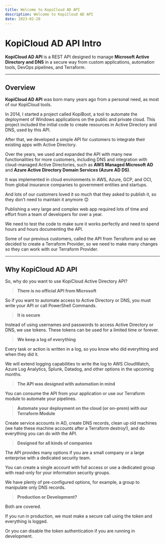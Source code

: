 ```yaml
---
title: Welcome to KopiCloud AD API
description: Welcome to KopiCloud AD API
date: 2023-02-28
---
```


# KopiCloud AD API Intro

**KopiCloud AD API** is a REST API designed to manage **Microsoft Active Directory and DNS** in a secure way from custom applications, automation tools, DevOps pipelines, and Terraform.

----

## Overview

**KopiCloud AD API** was born many years ago from a personal need, as most of our KopiCloud tools. 

In 2014, I started a project called KopiBoot, a tool to automate the deployment of Windows applications on the public and private cloud. This project included the initial code to create resources in Active Directory and DNS, used by this API.

After that, we developed a simple API for customers to integrate their existing apps with Active Directory.

Over the years, we used and expanded the API with many new functionalities for more customers, including DNS and integration with cloud-managed Active Directories, such as **AWS Managed Microsoft AD** and **Azure Active Directory Domain Services (Azure AD DS)**. 

It was implemented in cloud environments in AWS, Azure, GCP, and OCI, from global insurance companies to government entities and startups. 

And lots of our customers loved it so much that they asked to publish it, so they don’t need to maintain it anymore 😊

Publishing a very large and complex web app required lots of time and effort from a team of developers for over a year. 

We need to test the code to make sure it works perfectly and need to spend hours and hours documenting the API. 

Some of our previous customers, called the API from Terraform and so we decided to create a Terraform Provider, so we need to make many changes so they can work with our Terraform Provider.

----

## Why KopiCloud AD API

So, why do you want to use KopiCloud Active Directory API? 

> **There is no official API from Microsoft**

So if you want to automate access to Active Directory or DNS, you must write your API or call PowerShell Commands.

> **It is secure**

Instead of using usernames and passwords to access Active Directory or DNS, we use tokens. 
These tokens can be used for a limited time or forever. 

> **We keep a log of everything**

Every task or action is written in a log, so you know who did everything and when they did it. 

We will extend logging capabilities to write the log to AWS CloudWatch, Azure Log Analytics, Splunk, Datadog, and other options in the upcoming months.

> **The API was designed with automation in mind**

You can consume the API from your application or use our Terraform module to automate your pipelines.

> **Automate your deployment on the cloud (or on-prem) with our Terraform Module**

Create service accounts in AD, create DNS records, clean up old machines (we hate these machine accounts after a Terraform destroy!), and do everything you can do with the API.

> **Designed for all kinds of companies**

The API provides many options if you are a small company or a large enterprise with a dedicated security team. 

You can create a single account with full access or use a dedicated group with read-only for your information security groups.

We have plenty of pre-configured options, for example, a group to manipulate only DNS records.

> **Production or Development?**

Both are covered. 

If you run in production, we must make a secure call using the token and everything is logged. 

Or you can disable the token authentication if you are running in development.
